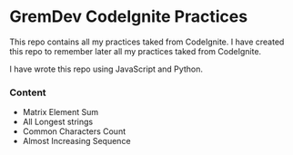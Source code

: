 

# GremDev CodeIgnite Practices

This repo contains all my practices taked from CodeIgnite.
I have created this repo to remember later all my practices taked from CodeIgnite.

I have wrote this repo using JavaScript and Python.

### Content 
* Matrix Element Sum
* All Longest strings
* Common Characters Count
* Almost Increasing Sequence
